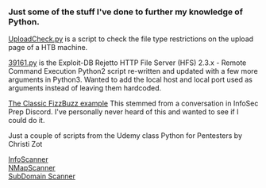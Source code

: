 ### Just some of the stuff I've done to further my knowledge of Python.

[UploadCheck.py](./UploadCheck.py) is a script to check the file type restrictions on the upload page of a HTB machine.

[39161.py](./39161.py) is the Exploit-DB Rejetto HTTP File Server (HFS) 2.3.x - Remote Command Execution Python2 script re-written and updated with a few more arguments in Python3.  Wanted to add the local host and local port used as arguments instead of leaving them hardcoded.  
 
[The Classic FizzBuzz example](./fizzbuzz.py) This stemmed from a conversation in InfoSec Prep Discord.  I've personally never heard of this and wanted to see if I could do it.


Just a couple of scripts from the Udemy class Python for Pentesters by Christi Zot

[InfoScanner](./Python_For_Pentesters/infoscanner.py)  
[NMapScanner](./Python_For_Pentesters/nmapscanner.py)  
[SubDomain Scanner](./Python_For_Pentesters/subdomain.py)  
